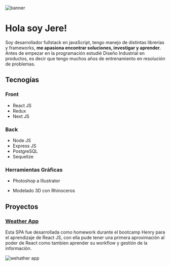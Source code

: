 ![banner](https://www.canva.com/design/DAElO0sMFHI/t0bDK3M9FSbKHVwDpjC0ag/view)


# Hola soy Jere!
 Soy desarrollador fullstack en javaScript, tengo manejo de distintas librerías y frameworks, **me apasiona encontrar soluciones, investigar y aprender.**  Antes de empezar en la programación estudié Diseño Industrial en productos, es decir que tengo muchos años de entrenamiento en resolución de problemas.


## Tecnogías

### Front

* React JS
* Redux
* Next JS



### Back
* Node JS
* Express JS
* PostgreSQL
* Sequelize

### Herramientas Gráficas
* Photoshop a Illustrator
+ Modelado 3D con Rhinoceros


## Proyectos

### [Weather App](https://react-weather-app-sooty.vercel.app/)


Esta SPA fue desarrollada como homework durante el bootcamp Henry para el aprendizaje de React JS, con ella pude tener una primera aproximación al poder de React como tambien aprender su workflow y gestión de la información.

![wehather app](https://res.cloudinary.com/ddwvq00p6/image/upload/v1627239825/weatherapp/banner_qycwri.png)
